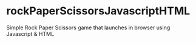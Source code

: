 # rockPaperScissorsJavascriptHTML
Simple Rock Paper Scissors game that launches in browser using Javascript &amp; HTML
